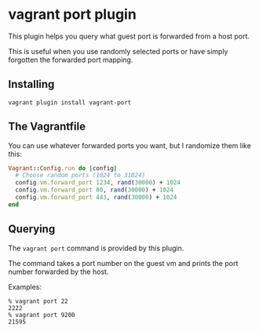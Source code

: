 # vagrant port plugin

This plugin helps you query what guest port is forwarded from a host port.

This is useful when you use randomly selected ports or have simply forgotten
the forwarded port mapping.

## Installing

```vagrant plugin install vagrant-port```

## The Vagrantfile

You can use whatever forwarded ports you want, but I randomize them like this:

```ruby
Vagrant::Config.run do |config|
  # Choose random ports (1024 to 31024)
  config.vm.forward_port 1234, rand(30000) + 1024
  config.vm.forward_port 80, rand(30000) + 1024
  config.vm.forward_port 443, rand(30000) + 1024
end
```

## Querying

The `vagrant port` command is provided by this plugin.

The command takes a port number on the guest vm and prints the port number
forwarded by the host.

Examples:

```
% vagrant port 22
2222
% vagrant port 9200
21595
```
